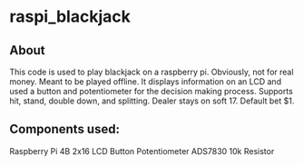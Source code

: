 # raspi_blackjack

## About
This code is used to play blackjack on a raspberry pi.
Obviously, not for real money. Meant to be played offline.
It displays information on an LCD and used a button and potentiometer
for the decision making process.
Supports hit, stand, double down, and splitting.
Dealer stays on soft 17.
Default bet $1.

## Components used:
  Raspberry Pi 4B
  2x16 LCD
  Button
  Potentiometer
  ADS7830
  10k Resistor

